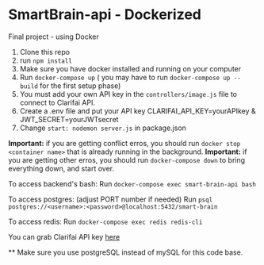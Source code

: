 # SmartBrain-api - Dockerized
Final project - using Docker

1. Clone this repo
2. run `npm install`
3. Make sure you have docker installed and running on your computer
4. Run `docker-compose up` ( you may have to run `docker-compose up --build` for the first setup phase)
5. You must add your own API key in the `controllers/image.js` file to connect to Clarifai API.
6. Create a .env file and put your API key CLARIFAI_API_KEY=yourAPIkey & JWT_SECRET=yourJWTsecret
7. Change `start: nodemon server.js` in package.json

**Important:** if you are getting conflict erros, you should run `docker stop <container name>` that is already running in the background.
**Important:** if you are getting other erros, you should run `docker-compose down` to bring everything down, and start over.

To access backend's bash:
Run `docker-compose exec smart-brain-api bash`

To access postgres: (adjust PORT number if needed)
Run  `psql postgres://<username>:<password>@localhost:5432/smart-brain`

To access redis:
Run `docker-compose exec redis redis-cli`

You can grab Clarifai API key [here](https://www.clarifai.com/)

** Make sure you use postgreSQL instead of mySQL for this code base.
